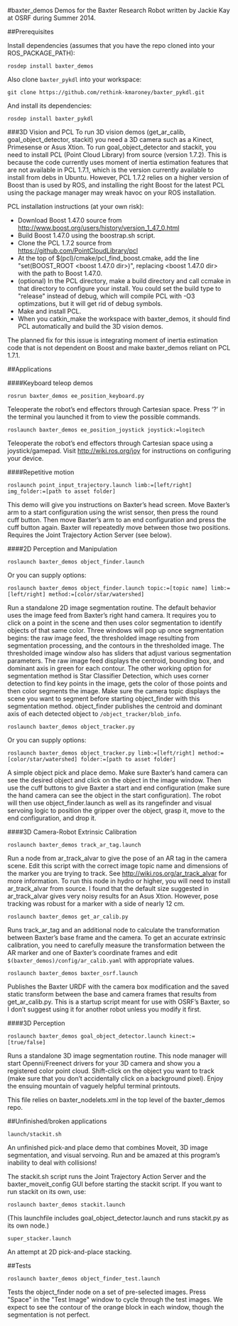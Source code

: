 #baxter_demos
Demos for the Baxter Research Robot written by Jackie Kay at OSRF during Summer 2014.

##Prerequisites

Install dependencies (assumes that you have the repo cloned into your ROS_PACKAGE_PATH):

```
rosdep install baxter_demos
```

Also clone `baxter_pykdl` into your workspace:

```
git clone https://github.com/rethink-kmaroney/baxter_pykdl.git
```

And install its dependencies:

```
rosdep install baxter_pykdl
```

###3D Vision and PCL
To run 3D vision demos (get_ar_calib, goal_object_detector, stackit) you need a 3D camera such as a Kinect, Primesense or Asus Xtion. To run goal_object_detector and stackit, you need to install PCL (Point Cloud Library) from source (version 1.7.2). This is because the code currently uses moment of inertia estimation features that are not available in PCL 1.7.1, which is the version currently available to install from debs in Ubuntu. However, PCL 1.7.2 relies on a higher version of Boost than is used by ROS, and installing the right Boost for the latest PCL using the package manager may wreak havoc on your ROS installation.

PCL installation instructions (at your own risk):
+ Download Boost 1.47.0 source from http://www.boost.org/users/history/version_1_47_0.html 
+ Build Boost 1.47.0 using the boostrap.sh script.
+ Clone the PCL 1.7.2 source from https://github.com/PointCloudLibrary/pcl
+ At the top of $(pcl)/cmake/pcl_find_boost.cmake, add the line "set(BOOST_ROOT <boost 1.47.0 dir>)", replacing <boost 1.47.0 dir> with the path to Boost 1.47.0.
+ (optional) In the PCL directory, make a build directory and call ccmake in that directory to configure your install. You could set the build type to "release" instead of debug, which will compile PCL with -O3 optimzations, but it will get rid of debug symbols.
+ Make and install PCL.
+ When you catkin_make the workspace with baxter_demos, it should find PCL automatically and build the 3D vision demos.

The planned fix for this issue is integrating moment of inertia estimation code that is not dependent on Boost and make baxter_demos reliant on PCL 1.7.1.

##Applications

####Keyboard teleop demos
```
rosrun baxter_demos ee_position_keyboard.py
```

Teleoperate the robot’s end effectors through Cartesian space. Press ‘?’ in the terminal you launched it from to view the possible commands.

```
roslaunch baxter_demos ee_position_joystick joystick:=logitech
```

Teleoperate the robot’s end effectors through Cartesian space using a joystick/gamepad. Visit http://wiki.ros.org/joy for instructions on configuring your device. 

####Repetitive motion
```
roslaunch point_input_trajectory.launch limb:=[left/right] img_folder:=[path to asset folder]
```

This demo will give you instructions on Baxter’s head screen. Move Baxter’s arm to a start configuration using the wrist sensor, then press the round cuff button. Then move Baxter’s arm to an end configuration and press the cuff button again. Baxter will repeatedly move between those two positions. Requires the Joint Trajectory Action Server (see below).

####2D Perception and Manipulation
```
roslaunch baxter_demos object_finder.launch
```

Or you can supply options:

```
roslaunch baxter_demos object_finder.launch topic:=[topic name] limb:=[left/right] method:=[color/star/watershed]
```

Run a standalone 2D image segmentation routine. The default behavior uses the image feed from Baxter’s right hand camera. It requires you to click on a point in the scene and then uses color segmentation to identify objects of that same color. Three windows will pop up once segmentation begins: the raw image feed, the thresholded image resulting from segmentation processing, and the contours in the thresholded image. The thresholded image window also has sliders that adjust various segmentation parameters. The raw image feed displays the centroid, bounding box, and dominant axis in green for each contour. The other working option for segmentation method is Star Classifier Detection, which uses corner detection to find key points in the image, gets the color of those points and then color segments the image. Make sure the camera topic displays the scene you want to segment before starting object_finder with this segmentation method. object_finder publishes the centroid and dominant axis of each detected object to `/object_tracker/blob_info`.

```
roslaunch baxter_demos object_tracker.py
```

Or you can supply options:

```
roslaunch baxter_demos object_tracker.py limb:=[left/right] method:=[color/star/watershed] folder:=[path to asset folder]
```

A simple object pick and place demo. Make sure Baxter’s hand camera can see the desired object and click on the object in the image window. Then use the cuff buttons to give Baxter a start and end configuration (make sure the hand camera can see the object in the start configuration). The robot will then use object_finder.launch as well as its rangefinder and visual servoing logic to position the gripper over the object, grasp it, move to the end configuration, and drop it.

####3D Camera-Robot Extrinsic Calibration
```
roslaunch baxter_demos track_ar_tag.launch
```

Run a node from ar_track_alvar to give the pose of an AR tag in the camera scene. Edit this script with the correct image topic name and dimensions of the marker you are trying to track. See http://wiki.ros.org/ar_track_alvar for more information. To run this node in hydro or higher, you will need to install ar_track_alvar from source. I found that the default size suggested in ar_track_alvar gives very noisy results for an Asus Xtion. However, pose tracking was robust for a marker with a side of nearly 12 cm.

```
roslaunch baxter_demos get_ar_calib.py
```

Runs track_ar_tag and an additional node to calculate the transformation between Baxter’s base frame and the camera. To get an accurate extrinsic calibration, you need to carefully measure the transformation between the AR marker and one of Baxter’s coordinate frames and edit `$(baxter_demos)/config/ar_calib.yaml` with appropriate values.

```
roslaunch baxter_demos baxter_osrf.launch
```

Publishes the Baxter URDF with the camera box modification and the saved static transform between the base and camera frames that results from get_ar_calib.py. This is a startup script meant for use with OSRF’s Baxter, so I don’t suggest using it for another robot unless you modify it first.

####3D Perception
```
roslaunch baxter_demos goal_object_detector.launch kinect:=[true/false]
```

Runs a standalone 3D image segmentation routine. This node manager will start Openni/Freenect drivers for your 3D camera and show you a registered color point cloud. Shift-click on the object you want to track (make sure that you don’t accidentally click on a background pixel). Enjoy the ensuing mountain of vaguely helpful terminal printouts.

This file relies on baxter_nodelets.xml in the top level of the baxter_demos repo.

##Unfinished/broken applications
```
launch/stackit.sh
```

An unfinished pick-and place demo that combines Moveit, 3D image segmentation, and visual servoing. Run and be amazed at this program’s inability to deal with collisions!

The stackit.sh script runs the Joint Trajectory Action Server and the baxter_moveit_config GUI before starting the stackit script. If you want to run stackit on its own, use:

```
roslaunch baxter_demos stackit.launch
```

(This launchfile includes goal_object_detector.launch and runs stackit.py as its own node.)

```
super_stacker.launch
```

An attempt at 2D pick-and-place stacking.

##Tests
```
roslaunch baxter_demos object_finder_test.launch
```

Tests the object_finder node on a set of pre-selected images. Press "Space" in the "Test Image" window to cycle through the test images. We expect to see the contour of the orange block in each window, though the segmentation is not perfect.

<!--
##Config files
ar_calib.yaml
base_camera_tf.yaml
baxter.urdf
baxter.srdf
object_finder_3d.yaml
object_finder.yaml
servo_to_object.yaml -->
